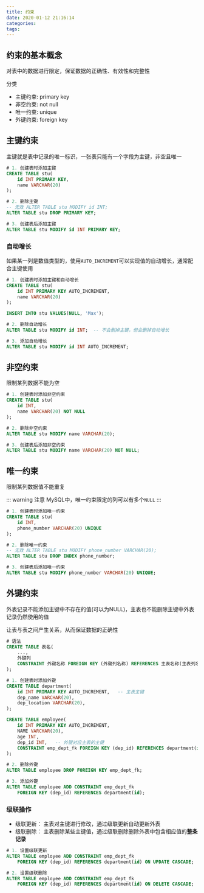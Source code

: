 ```yaml
---
title: 约束
date: 2020-01-12 21:16:14
categories: 
tags:
---
```

## 约束的基本概念
对表中的数据进行限定，保证数据的正确性、有效性和完整性

分类
- 主键约束: primary key
- 非空约束: not null
- 唯一约束: unique 
- 外键约束: foreign key

## 主键约束
主键就是表中记录的唯一标识，一张表只能有一个字段为主键，非空且唯一

```sql
# 1. 创建表时添加主键
CREATE TABLE stu(
    id INT PRIMARY KEY,
    name VARCHAR(20)
);

# 2. 删除主键
-- 无效 ALTER TABLE stu MODIFY id INT;
ALTER TABLE stu DROP PRIMARY KEY;

# 3. 创建表后添加主键
ALTER TABLE stu MODIFY id INT PRIMARY KEY;
```

### 自动增长
如果某一列是数值类型的，使用`AUTO_INCREMENT`可以实现值的自动增长，通常配合主键使用

```sql
# 1. 创建表时添加主键和自动增长
CREATE TABLE stu(
    id INT PRIMARY KEY AUTO_INCREMENT,
    name VARCHAR(20)
);

INSERT INTO stu VALUES(NULL, 'Max');

# 2. 删除自动增长
ALTER TABLE stu MODIFY id INT;  -- 不会删掉主键，但会删掉自动增长

# 3. 添加自动增长
ALTER TABLE stu MODIFY id INT AUTO_INCREMENT;
```

## 非空约束
限制某列数据不能为空

```sql
# 1. 创建表时添加非空约束
CREATE TABLE stu(
    id INT,
    name VARCHAR(20) NOT NULL
);

# 2. 删除非空约束
ALTER TABLE stu MODIFY name VARCHAR(20);

# 3. 创建表后添加非空约束
ALTER TABLE stu MODIFY name VARCHAR(20) NOT NULL;
```

## 唯一约束
限制某列数据值不能重复

::: warning 注意
MySQL中，唯一约束限定的列可以有多个`NULL`
:::

```sql
# 1. 创建表时添加唯一约束
CREATE TABLE stu(
    id INT,
    phone_number VARCHAR(20) UNIQUE
);

# 2. 删除唯一约束
-- 无效 ALTER TABLE stu MODIFY phone_number VARCHAR(20);  
ALTER TABLE stu DROP INDEX phone_number;

# 3. 创建表后添加唯一约束
ALTER TABLE stu MODIFY phone_number VARCHAR(20) UNIQUE;
```

## 外键约束
外表记录不能添加主键中不存在的值(可以为NULL)，主表也不能删除主键中外表记录仍然使用的值

让表与表之间产生关系，从而保证数据的正确性

```sql
# 语法
CREATE TABLE 表名(
    ...,
    外键列
    CONSTRAINT 外键名称 FOREIGN KEY (外键列名称) REFERENCES 主表名称(主表列名称)
);

# 1. 创建表时添加外键
CREATE TABLE department(    
    id INT PRIMARY KEY AUTO_INCREMENT,   -- 主表主键
    dep_name VARCHAR(20),
    dep_location VARCHAR(20),
);

CREATE TABLE employee(
    id INT PRIMARY KEY AUTO_INCREMENT,
    NAME VARCHAR(20),
    age INT,
    dep_id INT,   -- 外键对应主表的主键
    CONSTRAINT emp_dept_fk FOREIGN KEY (dep_id) REFERENCES department(id)
);

# 2. 删除外键
ALTER TABLE employee DROP FOREIGN KEY emp_dept_fk;

# 3. 添加外键
ALTER TABLE employee ADD CONSTRAINT emp_dept_fk 
    FOREIGN KEY (dep_id) REFERENCES department(id);
```

### 级联操作
- 级联更新： 主表对主键进行修改，通过级联更新自动更新外表  
- 级联删除： 主表删除某些主键值，通过级联删除删除外表中包含相应值的**整条记录**

```sql
# 1. 设置级联更新
ALTER TABLE employee ADD CONSTRAINT emp_dept_fk 
    FOREIGN KEY (dep_id) REFERENCES department(id) ON UPDATE CASCADE;

# 2. 设置级联删除
ALTER TABLE employee ADD CONSTRAINT emp_dept_fk 
    FOREIGN KEY (dep_id) REFERENCES department(id) ON DELETE CASCADE;
```